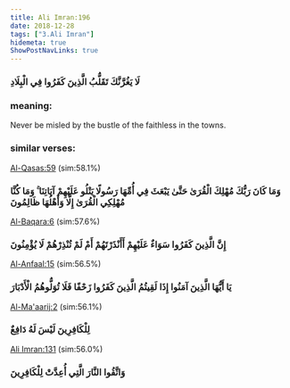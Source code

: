 ```yaml
---
title: Ali Imran:196
date: 2018-12-28
tags: ["3.Ali Imran"]
hidemeta: true 
ShowPostNavLinks: true 
---
```

### لَا يَغُرَّنَّكَ تَقَلُّبُ الَّذِينَ كَفَرُوا فِي الْبِلَادِ
### meaning: 
Never be misled by the bustle of the faithless in the towns.
### similar verses: 

[Al-Qasas:59](/28/59) (sim:58.1%)

### وَمَا كَانَ رَبُّكَ مُهْلِكَ الْقُرَىٰ حَتَّىٰ يَبْعَثَ فِي أُمِّهَا رَسُولًا يَتْلُو عَلَيْهِمْ آيَاتِنَا ۚ وَمَا كُنَّا مُهْلِكِي الْقُرَىٰ إِلَّا وَأَهْلُهَا ظَالِمُونَ

[Al-Baqara:6](/2/6) (sim:57.6%)

### إِنَّ الَّذِينَ كَفَرُوا سَوَاءٌ عَلَيْهِمْ أَأَنْذَرْتَهُمْ أَمْ لَمْ تُنْذِرْهُمْ لَا يُؤْمِنُونَ

[Al-Anfaal:15](/8/15) (sim:56.5%)

### يَا أَيُّهَا الَّذِينَ آمَنُوا إِذَا لَقِيتُمُ الَّذِينَ كَفَرُوا زَحْفًا فَلَا تُوَلُّوهُمُ الْأَدْبَارَ

[Al-Ma'aarij:2](/70/2) (sim:56.1%)

### لِلْكَافِرِينَ لَيْسَ لَهُ دَافِعٌ

[Ali Imran:131](/3/131) (sim:56.0%)

### وَاتَّقُوا النَّارَ الَّتِي أُعِدَّتْ لِلْكَافِرِينَ
